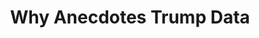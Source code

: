 ---
categories: ['science', 'video', 'articles', 'all_articles']
provider_display: "www.youtube.com"
provider_name: "www.youtube.com"
favicon_url: "https://s.ytimg.com/yts/img/favicon-vflz7uhzw.ico"
title: "Why Anecdotes Trump Data"
published: "2016-03-23T14:30:01"
source: https://www.youtube.com/watch?v=s7MTM4BKZ_E
thumbnail: https://i.ytimg.com/vi/s7MTM4BKZ_E/hqdefault.jpg
---